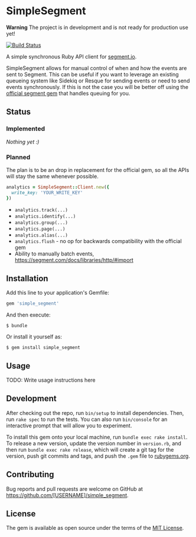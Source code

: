 # SimpleSegment

**Warning** The project is in development and is not ready for production use yet!

[![Build Status](https://travis-ci.org/whatthewhat/simple_segment.svg?branch=master)](https://travis-ci.org/whatthewhat/simple_segment)

A simple synchronous Ruby API client for [segment.io](segment.io).

SimpleSegment allows for manual control of when and how the events are sent to Segment. This can be useful if you want to leverage an existing queueing system like Sidekiq or Resque for sending events or need to send events synchronously. If this is not the case you will be better off using the [official segment gem](https://github.com/segmentio/analytics-ruby) that handles queuing for you.

## Status

### Implemented
*Nothing yet :)*

### Planned

The plan is to be an drop in replacement for the official gem, so all the APIs will stay the same whenever possible.

```ruby
analytics = SimpleSegment::Client.new({
  write_key: 'YOUR_WRITE_KEY'
})
```

- `analytics.track(...)`
- `analytics.identify(...)`
- `analytics.group(...)`
- `analytics.page(...)`
- `analytics.alias(...)`
- `analytics.flush` - no op for backwards compatibility with the official gem
- Ability to manually batch events, https://segment.com/docs/libraries/http/#import

## Installation

Add this line to your application's Gemfile:

```ruby
gem 'simple_segment'
```

And then execute:

    $ bundle

Or install it yourself as:

    $ gem install simple_segment

## Usage

TODO: Write usage instructions here

## Development

After checking out the repo, run `bin/setup` to install dependencies. Then, run `rake spec` to run the tests. You can also run `bin/console` for an interactive prompt that will allow you to experiment.

To install this gem onto your local machine, run `bundle exec rake install`. To release a new version, update the version number in `version.rb`, and then run `bundle exec rake release`, which will create a git tag for the version, push git commits and tags, and push the `.gem` file to [rubygems.org](https://rubygems.org).

## Contributing

Bug reports and pull requests are welcome on GitHub at https://github.com/[USERNAME]/simple_segment.


## License

The gem is available as open source under the terms of the [MIT License](http://opensource.org/licenses/MIT).
